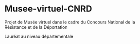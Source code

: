 # Musee-virtuel-CNRD
Projet de Musée virtuel dans le cadre du Concours National de la Résistance et de la Déportation

Lauréat au niveau départementale
